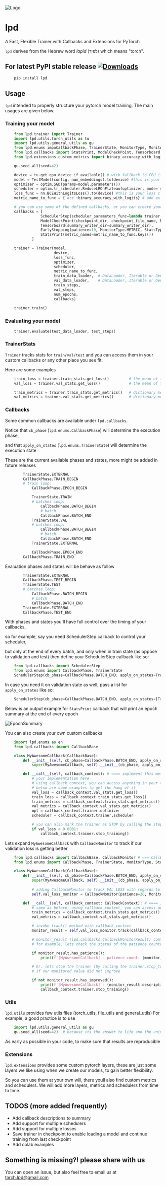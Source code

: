 ![Logo](https://raw.githubusercontent.com/RoySadaka/ReposMedia/main/lpd/images/logo.png)

# lpd

A Fast, Flexible Trainer with Callbacks and Extensions for PyTorch

``lpd`` derives from the Hebrew word *lapid* (לפיד) which means "torch".

## For latest PyPI stable release [![Downloads](https://pepy.tech/badge/lpd)](https://pepy.tech/project/lpd)

```sh
    pip install lpd
```

## Usage

``lpd`` intended to properly structure your pytorch model training. The main usages are given below.

### Training your model

```python
    from lpd.trainer import Trainer
    import lpd.utils.torch_utils as tu
    import lpd.utils.general_utils as gu
    from lpd.enums impoCallbackPhase, TrainerState, MonitorType, MonitorMode, StatsType
    from lpd.callbacks import StatsPrint, ModelCheckPoint, Tensorboard, EarlyStopping, SchedulerStep
    from lpd.extensions.custom_metrics import binary_accuracy_with_logits

    gu.seed_all(seed=42)

    device = tu.get_gpu_device_if_available() # with fallback to CPU if GPU not avilable
    model = TestModel(config, num_embeddings).to(device) #this is your model class, and its being sent to the relevant device
    optimizer = optim.SGD(params=model.parameters())
    scheduler = optim.lr_scheduler.ReduceLROnPlateau(optimizer, mode='min', patience=5, verbose=True)
    loss_func = nn.BCEWithLogitsLoss().to(device) #this is your loss class, already sent to the relevant device
    metric_name_to_func = {'acc':binary_accuracy_with_logits} # add as much metrics as you like

    # you can use some of the defined callbacks, or you can create your own
    callbacks = [
                SchedulerStep(scheduler_parameters_func=lambda trainer: trainer.val_stats.get_loss()), # notice lambda for scheduler that takes loss in step()
                ModelCheckPoint(checkpoint_dir, checkpoint_file_name, MonitorType.LOSS, StatsType.VAL, MonitorMode.MIN, save_best_only=True), 
                Tensorboard(summary_writer_dir=summary_writer_dir),
                EarlyStopping(patience=10, MonitorType.METRIC, StatsType.VAL, MonitorMode.MAX, metric_name='acc'),
                StatsPrint(metric_names=metric_name_to_func.keys())
            ]

    trainer = Trainer(model, 
                      device, 
                      loss_func, 
                      optimizer,
                      scheduler,
                      metric_name_to_func, 
                      train_data_loader,  # DataLoader, Iterable or Generator
                      val_data_loader,    # DataLoader, Iterable or Generator
                      train_steps,
                      val_steps,
                      num_epochs,
                      callbacks)
    
    trainer.train()
```

### Evaluating your model
```python
    trainer.evaluate(test_data_loader, test_steps)
```

### TrainerStats
``Trainer`` tracks stats for `train/val/test` and you can access them in your custom callbacks
or any other place you see fit.

Here are some examples
```python
    train_loss = trainer.train_stats.get_loss()         # the mean of the last epoch's train losses
    val_loss = trainer.val_stats.get_loss()             # the mean of the last epoch's val losses

    train_metrics = trainer.train_stats.get_metrics()   # dictionary metric_name->mean of the last epoch's train metrics
    val_metrics = trainer.val_stats.get_metrics()       # dictionary metric_name->mean of the last epoch's val metrics
```


### Callbacks
Some common callbacks are available under ``lpd.callbacks``. 

Notice that ``cb_phase`` (``lpd.enums.CallbackPhase``) will determine the execution phase,

and that ``apply_on_states`` (``lpd.enums.TrainerState``) will determine the execution state

These are the current available phases and states, more might be added in future releases
```python
        TrainerState.EXTERNAL
        CallbackPhase.TRAIN_BEGIN
        # train loop:
            CallbackPhase.EPOCH_BEGIN

            TrainerState.TRAIN
            # batches loop:
                CallbackPhase.BATCH_BEGIN
                # batch
                CallbackPhase.BATCH_END
            TrainerState.VAL
            # batches loop:
                CallbackPhase.BATCH_BEGIN
                # batch
                CallbackPhase.BATCH_END
            TrainerState.EXTERNAL

            CallbackPhase.EPOCH_END
        CallbackPhase.TRAIN_END
```

Evaluation phases and states will be behave as follow
```python
        TrainerState.EXTERNAL
        CallbackPhase.TEST_BEGIN
        TrainerState.TEST
        # batches loop:
            CallbackPhase.BATCH_BEGIN
            # batch
            CallbackPhase.BATCH_END
        TrainerState.EXTERNAL
        CallbackPhase.TEST_END
```
With phases and states you'll have full control over the timing of your callbacks,

so for example, say you need SchedulerStep callback to control your scheduler,

but only at the end of every batch, and only when in train state (as oppose to validation and test)
then define your SchedulerStep callback like so:
```python
    from lpd.callbacks import SchedulerStep
    from lpd.enums import CallbackPhase, TrainerState
    SchedulerStep(cb_phase=CallbackPhase.BATCH_END, apply_on_states=TrainerState.TRAIN)
```
In case you need it on validation state as well, pass a list for ``apply_on_states`` like so:
```python
    SchedulerStep(cb_phase=CallbackPhase.BATCH_END, apply_on_states=[TrainerState.TRAIN, TrainerState.VAL])
```
Below is an output example for ``StatsPrint`` callback that will print an epoch summary at the end of every epoch

![EpochSummary](https://raw.githubusercontent.com/RoySadaka/ReposMedia/main/lpd/images/epoch_summary.png)

You can also create your own custom callbacks

```python
    import lpd.enums as en
    from lpd.callbacks import CallbackBase

    class MyAwesomeCallback(CallbackBase):
        def __init__(self, cb_phase=CallbackPhase.BATCH_END, apply_on_states=[TrainerState.TRAIN, TrainerState.VAL]):
            super(MyAwesomeCallback, self).__init__(cb_phase, apply_on_states)

        def __call__(self, callback_context): # <=== implement this method!
            # your implementation here
            # using callback_context, you can access anything in your trainer
            # below are some examples to get the hang of it
            val_loss = callback_context.val_stats.get_loss()
            train_loss = callback_context.train_stats.get_loss()
            train_metrics = callback_context.train_stats.get_metrics()
            val_metrics = callback_context.val_stats.get_metrics()
            opt = callback_context.trainer.optimizer
            scheduler = callback_context.trainer.scheduler

            # you can also mark the trainer as STOP by calling the stop_training() method
            if val_loss < 0.0001:
                callback_context.trainer.stop_training()
```

Lets expand ``MyAwesomeCallback`` with ``CallbackMonitor`` to track if our validation loss is getting better
```python
    from lpd.callbacks import CallbackBase, CallbackMonitor # <== CallbackMonitor added
    from lpd.enums import CallbackPhase, TrainerState, MonitorType, StatsType, MonitorMode # <== added few needed enums to configure CallbackMonitor

    class MyAwesomeCallback(CallbackBase):
        def __init__(self, cb_phase=CallbackPhase.BATCH_END, apply_on_states=[TrainerState.TRAIN, TrainerState.VAL]):
            super(MyAwesomeCallback, self).__init__(cb_phase, apply_on_states)
            
            # adding CallbackMonitor to track VAL LOSS with regards to MIN (lower is better)
            self.val_loss_monitor = CallbackMonitor(patience=20, MonitorType.LOSS, StatsType.VAL, MonitorMode.MIN)

        def __call__(self, callback_context: CallbackContext): # <=== implement this method!
            # same as before, using callback_context, you can access anything in your trainer
            train_metrics = callback_context.train_stats.get_metrics()
            val_metrics = callback_context.val_stats.get_metrics()

            # invoke track() method with callback_context
            monitor_result = self.val_loss_monitor.track(callback_context)

            # monitor_result (lpd.callbacks.CallbackMonitorResult) contains lots of informative properties
            # for example, lets check the status of the patience countdown

            if monitor_result.has_patience():
                print(f'[MyAwesomeCallback] - patience count: {monitor_result.patience_left}')

            # Or, lets stop the trainer (by calling the trainer.stop_training() ) 
            # if our monitored value did not improve

            if not monitor_result.has_improved():
                print(f'[MyAwesomeCallback] - {monitor_result.description} has stopped improving')
                callback_context.trainer.stop_training()
```


### Utils
``lpd.utils`` provides few utils files (torch_utils, file_utils and general_utils)
For example, a good practice is to use 
```python
    import lpd.utils.general_utils as gu
    gu.seed_all(seed=42)  # because its the answer to life and the universe
```
As early as possible in your code, to make sure that results are reproducible

### Extensions
``lpd.extensions`` provides some custom pytorch layers, these are just some layers we like using when we create our models, to gain better flexibility.

So you can use them at your own will, there youll also find custom metrics and schedulers.
We will add more layers, metrics and schedulers from time to time.


## TODOS (more added frequently)
* Add callback descriptions to summary
* Add support for multiple schedulers 
* Add support for multiple losses
* Save trainer in checkpoint to enable loading a model and continue training from last checkpoint
* Add colab examples

## Something is missing?! please share with us
You can open an issue, but also feel free to email us at torch.lpd@gmail.com

